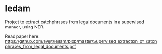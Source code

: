 # ledam

Project to extract catchphrases from legal documents in a supervised manner, using NER.

Read paper here: https://github.com/evijit/ledam/blob/master/Supervised_extraction_of_catchphrases_from_legal_documents.pdf
